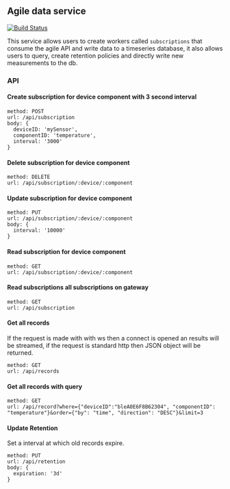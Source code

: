## Agile data service

[![Build Status](https://travis-ci.org/Agile-IoT/agile-data.svg?branch=master)](https://travis-ci.org/Agile-IoT/agile-data)

This service allows users to create workers called `subscriptions` that consume the agile API and write data to a timeseries database, it also allows users to query, create retention policies and directly write new measurements to the db.

### API

#### Create subscription for device component with 3 second interval

```
method: POST
url: /api/subscription
body: {
  deviceID: 'mySensor',
  componentID: 'temperature',
  interval: '3000'
}
```

#### Delete subscription for device component

```
method: DELETE
url: /api/subscription/:device/:component
```

#### Update subscription for device component

```
method: PUT
url: /api/subscription/:device/:component
body: {
  interval: '10000'
}
```

#### Read subscription for device component

```
method: GET
url: /api/subscription/:device/:component
```

#### Read subscriptions all subscriptions on gateway

```
method: GET
url: /api/subscription
```


#### Get all records

If the request is made with with ws then a connect is opened an results will be streamed, if the request is standard http then JSON object will be returned.

```
method: GET
url: /api/records
```

#### Get all records with query

```
method: GET
url: /api/record?where={"deviceID":"bleA0E6F8B62304", "componentID": "temperature"}&order={"by": "time", "direction": "DESC"}&limit=3
```

#### Update Retention

Set a interval at which old records expire.

```
method: PUT
url: /api/retention
body: {
  expiration: '3d'
}
```
